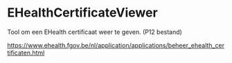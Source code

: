 # EHealthCertificateViewer
Tool om een EHealth certificaat weer te geven. (P12 bestand)

https://www.ehealth.fgov.be/nl/application/applications/beheer_ehealth_certificaten.html
